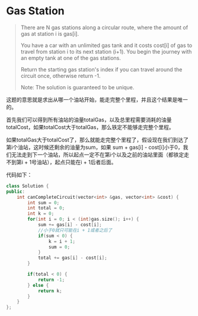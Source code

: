 # Gas Station

> There are N gas stations along a circular route, where the amount of gas at station i is gas\[i\].
>
> You have a car with an unlimited gas tank and it costs cost\[i\] of gas to travel from station i to its next station \(i+1\). You begin the journey with an empty tank at one of the gas stations.
>
> Return the starting gas station's index if you can travel around the circuit once, otherwise return -1.
>
> Note: The solution is guaranteed to be unique.

这题的意思就是求出从哪一个油站开始，能走完整个里程，并且这个结果是唯一的。

首先我们可以得到所有油站的油量totalGas，以及总里程需要消耗的油量totalCost，如果totalCost大于totalGas，那么铁定不能够走完整个里程。

如果totalGas大于totalCost了，那么就能走完整个里程了，假设现在我们到达了第i个油站，这时候还剩余的油量为sum，如果 sum + gas\[i\] - cost\[i\]小于0，我们无法走到下一个油站，所以起点一定不在第i个以及之前的油站里面（都铁定走不到第i + 1号油站），起点只能在i + 1后者后面。

代码如下：

```cpp
class Solution {
public:
    int canCompleteCircuit(vector<int> &gas, vector<int> &cost) {
        int sum = 0;
        int total = 0;
        int k = 0;
        for(int i = 0; i < (int)gas.size(); i++) {
            sum += gas[i] - cost[i];
            //小于0就只可能在i + 1或者之后了
            if(sum < 0) {
                k = i + 1;
                sum = 0;
            }
            total += gas[i] - cost[i];
        }

        if(total < 0) {
            return -1;
        } else {
            return k;
        }
    }
};
```

